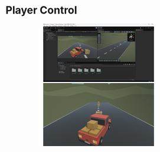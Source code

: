 # Player Control

<p align="center">
  <img src="./Prototype 1/Assets/Images/Intro.png" alt="" width="300">
  <img src="./Prototype 1/Assets/Images/Intro1.png" alt="" width="300">
</p>